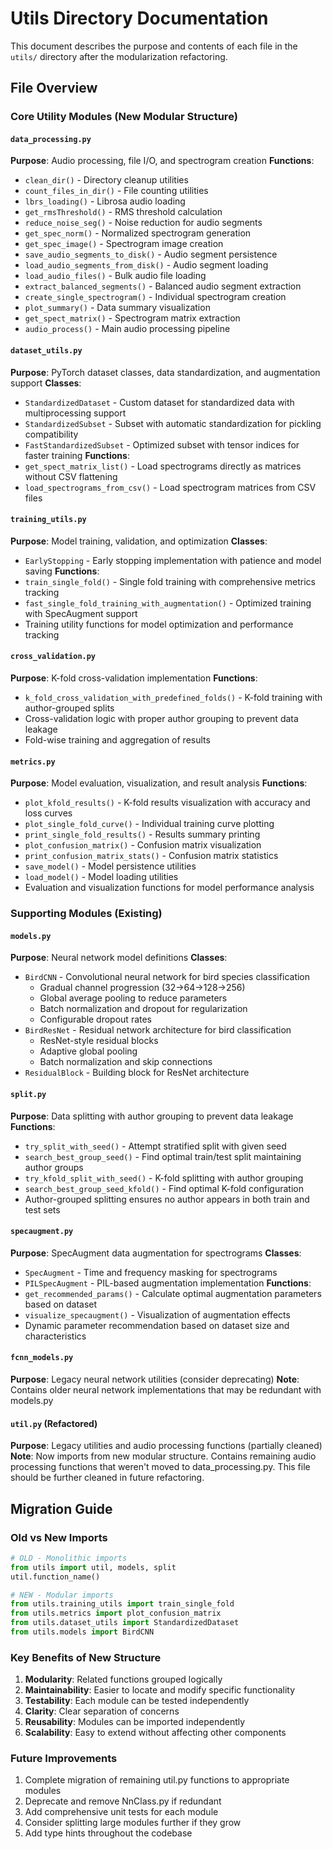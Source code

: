 # Utils Directory Documentation

This document describes the purpose and contents of each file in the `utils/` directory after the modularization refactoring.

## File Overview

### Core Utility Modules (New Modular Structure)

#### `data_processing.py`
**Purpose**: Audio processing, file I/O, and spectrogram creation
**Functions**:
- `clean_dir()` - Directory cleanup utilities
- `count_files_in_dir()` - File counting utilities
- `lbrs_loading()` - Librosa audio loading
- `get_rmsThreshold()` - RMS threshold calculation
- `reduce_noise_seg()` - Noise reduction for audio segments
- `get_spec_norm()` - Normalized spectrogram generation
- `get_spec_image()` - Spectrogram image creation
- `save_audio_segments_to_disk()` - Audio segment persistence
- `load_audio_segments_from_disk()` - Audio segment loading
- `load_audio_files()` - Bulk audio file loading
- `extract_balanced_segments()` - Balanced audio segment extraction
- `create_single_spectrogram()` - Individual spectrogram creation
- `plot_summary()` - Data summary visualization
- `get_spect_matrix()` - Spectrogram matrix extraction
- `audio_process()` - Main audio processing pipeline

#### `dataset_utils.py`
**Purpose**: PyTorch dataset classes, data standardization, and augmentation support
**Classes**:
- `StandardizedDataset` - Custom dataset for standardized data with multiprocessing support
- `StandardizedSubset` - Subset with automatic standardization for pickling compatibility
- `FastStandardizedSubset` - Optimized subset with tensor indices for faster training
**Functions**:
- `get_spect_matrix_list()` - Load spectrograms directly as matrices without CSV flattening
- `load_spectrograms_from_csv()` - Load spectrogram matrices from CSV files

#### `training_utils.py`
**Purpose**: Model training, validation, and optimization
**Classes**:
- `EarlyStopping` - Early stopping implementation with patience and model saving
**Functions**:
- `train_single_fold()` - Single fold training with comprehensive metrics tracking
- `fast_single_fold_training_with_augmentation()` - Optimized training with SpecAugment support
- Training utility functions for model optimization and performance tracking

#### `cross_validation.py`
**Purpose**: K-fold cross-validation implementation
**Functions**:
- `k_fold_cross_validation_with_predefined_folds()` - K-fold training with author-grouped splits
- Cross-validation logic with proper author grouping to prevent data leakage
- Fold-wise training and aggregation of results

#### `metrics.py`
**Purpose**: Model evaluation, visualization, and result analysis
**Functions**:
- `plot_kfold_results()` - K-fold results visualization with accuracy and loss curves
- `plot_single_fold_curve()` - Individual training curve plotting
- `print_single_fold_results()` - Results summary printing
- `plot_confusion_matrix()` - Confusion matrix visualization
- `print_confusion_matrix_stats()` - Confusion matrix statistics
- `save_model()` - Model persistence utilities
- `load_model()` - Model loading utilities
- Evaluation and visualization functions for model performance analysis

### Supporting Modules (Existing)

#### `models.py`
**Purpose**: Neural network model definitions
**Classes**:
- `BirdCNN` - Convolutional neural network for bird species classification
  - Gradual channel progression (32→64→128→256)
  - Global average pooling to reduce parameters
  - Batch normalization and dropout for regularization
  - Configurable dropout rates
- `BirdResNet` - Residual network architecture for bird classification
  - ResNet-style residual blocks
  - Adaptive global pooling
  - Batch normalization and skip connections
- `ResidualBlock` - Building block for ResNet architecture

#### `split.py`
**Purpose**: Data splitting with author grouping to prevent data leakage
**Functions**:
- `try_split_with_seed()` - Attempt stratified split with given seed
- `search_best_group_seed()` - Find optimal train/test split maintaining author groups
- `try_kfold_split_with_seed()` - K-fold splitting with author grouping
- `search_best_group_seed_kfold()` - Find optimal K-fold configuration
- Author-grouped splitting ensures no author appears in both train and test sets

#### `specaugment.py`
**Purpose**: SpecAugment data augmentation for spectrograms
**Classes**:
- `SpecAugment` - Time and frequency masking for spectrograms
- `PILSpecAugment` - PIL-based augmentation implementation
**Functions**:
- `get_recommended_params()` - Calculate optimal augmentation parameters based on dataset
- `visualize_specaugment()` - Visualization of augmentation effects
- Dynamic parameter recommendation based on dataset size and characteristics

#### `fcnn_models.py`
**Purpose**: Legacy neural network utilities (consider deprecating)
**Note**: Contains older neural network implementations that may be redundant with models.py

#### `util.py` (Refactored)
**Purpose**: Legacy utilities and audio processing functions (partially cleaned)
**Note**: Now imports from new modular structure. Contains remaining audio processing functions that weren't moved to data_processing.py. This file should be further cleaned in future refactoring.

## Migration Guide

### Old vs New Imports
```python
# OLD - Monolithic imports
from utils import util, models, split
util.function_name()

# NEW - Modular imports  
from utils.training_utils import train_single_fold
from utils.metrics import plot_confusion_matrix
from utils.dataset_utils import StandardizedDataset
from utils.models import BirdCNN
```

### Key Benefits of New Structure
1. **Modularity**: Related functions grouped logically
2. **Maintainability**: Easier to locate and modify specific functionality
3. **Testability**: Each module can be tested independently
4. **Clarity**: Clear separation of concerns
5. **Reusability**: Modules can be imported independently
6. **Scalability**: Easy to extend without affecting other components

### Future Improvements
1. Complete migration of remaining util.py functions to appropriate modules
2. Deprecate and remove NnClass.py if redundant
3. Add comprehensive unit tests for each module
4. Consider splitting large modules further if they grow
5. Add type hints throughout the codebase
